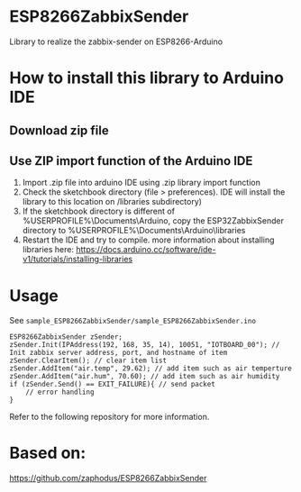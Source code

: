# ESP8266ZabbixSender
Library to realize the zabbix-sender on ESP8266-Arduino

# How to install this library to Arduino IDE
## Download zip file
## Use ZIP import function of the Arduino IDE
1. Import .zip file into arduino IDE using .zip library import function
2. Check the sketchbook directory (file > preferences). IDE will install the library to this location on /libraries subdirectory)
3. If the sketchbook directory is different of %USERPROFILE%\Documents\Arduino\, copy the ESP32ZabbixSender directory to
%USERPROFILE%\Documents\Arduino\libraries
4. Restart the IDE and try to compile.
more information about installing libraries here: https://docs.arduino.cc/software/ide-v1/tutorials/installing-libraries

# Usage
See `sample_ESP8266ZabbixSender/sample_ESP8266ZabbixSender.ino`

    ESP8266ZabbixSender zSender;
    zSender.Init(IPAddress(192, 168, 35, 14), 10051, "IOTBOARD_00"); // Init zabbix server address, port, and hostname of item
    zSender.ClearItem(); // clear item list
    zSender.AddItem("air.temp", 29.62); // add item such as air temperture
    zSender.AddItem("air.hum", 70.60); // add item such as air humidity
    if (zSender.Send() == EXIT_FAILURE){ // send packet
        // error handling
    }

Refer to the following repository for more information.  
  
# Based on:  
https://github.com/zaphodus/ESP8266ZabbixSender
